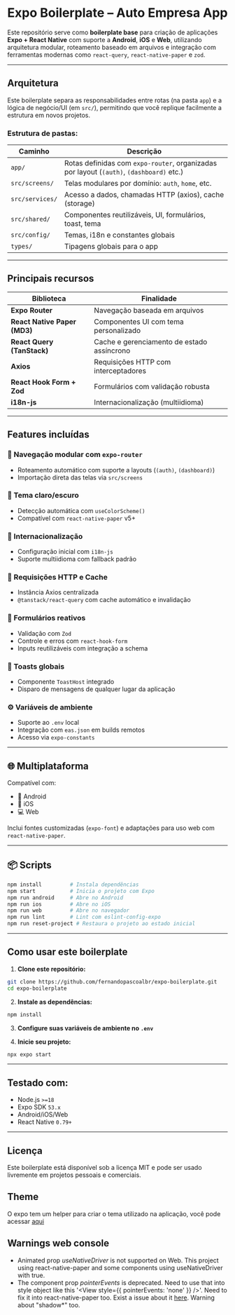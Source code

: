 # Expo Boilerplate – Auto Empresa App

Este repositório serve como **boilerplate base** para criação de aplicações **Expo + React Native** com suporte a **Android**, **iOS** e **Web**, utilizando arquitetura modular, roteamento baseado em arquivos e integração com ferramentas modernas como `react-query`, `react-native-paper` e `zod`.

---

## Arquitetura

Este boilerplate separa as responsabilidades entre rotas (na pasta `app`) e a lógica de negócio/UI (em `src/`), permitindo que você replique facilmente a estrutura em novos projetos.

### Estrutura de pastas:

| Caminho         | Descrição                                                                 |
|-----------------|---------------------------------------------------------------------------|
| `app/`          | Rotas definidas com `expo-router`, organizadas por layout (`(auth)`, `(dashboard)` etc.) |
| `src/screens/`  | Telas modulares por domínio: `auth`, `home`, etc.                         |
| `src/services/` | Acesso a dados, chamadas HTTP (axios), cache (storage)                |
| `src/shared/`   | Componentes reutilizáveis, UI, formulários, toast, tema                   |
| `src/config/`   | Temas, i18n e constantes globais                                          |
| `types/`        | Tipagens globais para o app                                               |

---

## Principais recursos

| Biblioteca                         | Finalidade                                                     |
|-----------------------------------|----------------------------------------------------------------|
| **Expo Router**                   | Navegação baseada em arquivos                                 |
| **React Native Paper (MD3)**      | Componentes UI com tema personalizado                         |
| **React Query (TanStack)**        | Cache e gerenciamento de estado assíncrono                    |
| **Axios**                         | Requisições HTTP com interceptadores                          |
| **React Hook Form + Zod**         | Formulários com validação robusta                             |
| **i18n-js**                       | Internacionalização (multiidioma)                             |

---

## Features incluídas

### 🎯 Navegação modular com `expo-router`
- Roteamento automático com suporte a layouts (`(auth)`, `(dashboard)`)
- Importação direta das telas via `src/screens`

### 🎨 Tema claro/escuro
- Detecção automática com `useColorScheme()`
- Compatível com `react-native-paper` v5+

### 💬 Internacionalização
- Configuração inicial com `i18n-js`
- Suporte multiidioma com fallback padrão

### 📡 Requisições HTTP e Cache
- Instância Axios centralizada
- `@tanstack/react-query` com cache automático e invalidação

### 🧾 Formulários reativos
- Validação com `Zod`
- Controle e erros com `react-hook-form`
- Inputs reutilizáveis com integração a schema

### 🍞 Toasts globais
- Componente `ToastHost` integrado
- Disparo de mensagens de qualquer lugar da aplicação

### ⚙️ Variáveis de ambiente
- Suporte ao `.env` local
- Integração com `eas.json` em builds remotos
- Acesso via `expo-constants`

---

## 🌐 Multiplataforma

Compatível com:

- 📱 Android
- 🍏 iOS
- 💻 Web

Inclui fontes customizadas (`expo-font`) e adaptações para uso web com `react-native-paper`.

---

## 📦 Scripts

```bash
npm install         # Instala dependências
npm start           # Inicia o projeto com Expo
npm run android     # Abre no Android
npm run ios         # Abre no iOS
npm run web         # Abre no navegador
npm run lint        # Lint com eslint-config-expo
npm run reset-project # Restaura o projeto ao estado inicial
```

---

## Como usar este boilerplate

1. **Clone este repositório:**

```bash
git clone https://github.com/fernandopascoalbr/expo-boilerplate.git
cd expo-boilerplate
```

2. **Instale as dependências:**

```bash
npm install
```

3. **Configure suas variáveis de ambiente no `.env`**

4. **Inicie seu projeto:**

```bash
npx expo start
```

---

## Testado com:

- Node.js `>=18`
- Expo SDK `53.x`
- Android/iOS/Web
- React Native `0.79+`

---

## Licença

Este boilerplate está disponível sob a licença MIT e pode ser usado livremente em projetos pessoais e comerciais.

## Theme

O expo tem um helper para criar o tema utilizado na aplicação, você pode acessar [aqui](https://callstack.github.io/react-native-paper/docs/guides/theming/#creating-dynamic-theme-colors)

## Warnings web console

- Animated prop *useNativeDriver* is not supported on Web. This project using react-native-paper and some components using useNativeDriver with true.
- The *<View/>* component prop *pointerEvents* is deprecated. Need to use that into style object like this '<View style={{ pointerEvents: 'none' }} />'. Need to fix it into react-native-paper too. Exist a issue about it [here](https://github.com/callstack/react-native-paper/issues/4112). Warning about "shadow*" too.
